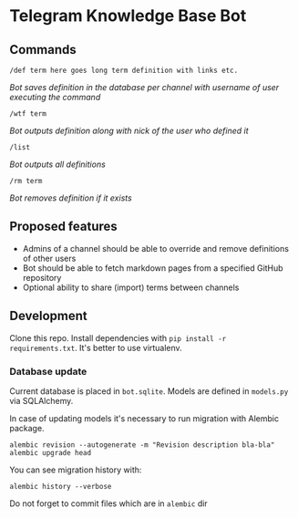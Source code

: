 # Telegram Knowledge Base Bot

## Commands

`/def term here goes long term definition with links etc.`

_Bot saves definition in the database per channel with username of user executing the command_

`/wtf term`

_Bot outputs definition along with nick of the user who defined it_

`/list`

_Bot outputs all definitions_

`/rm term`

_Bot removes definition if it exists_

## Proposed features

* Admins of a channel should be able to override and remove definitions of other users
* Bot should be able to fetch markdown pages from a specified GitHub repository
* Optional ability to share (import) terms between channels

## Development

Clone this repo. Install dependencies with `pip install -r requirements.txt`. It's better to use virtualenv.

### Database update

Current database is placed in `bot.sqlite`. Models are defined in `models.py` via SQLAlchemy.

In case of updating models it's necessary to run migration with Alembic package.

```
alembic revision --autogenerate -m "Revision description bla-bla"
alembic upgrade head
``` 

You can see migration history with:
```
alembic history --verbose
```

Do not forget to commit files which are in `alembic` dir